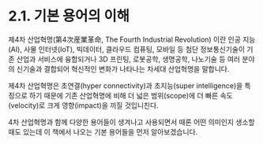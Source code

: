 # 2.1. 기본 용어의 이해

제4차 산업혁명(第4次産業革命, The Fourth Industrial Revolution) 이란 인공 지능(AI), 사물 인터넷(IoT), 빅데이터, 클라우드 컴퓨팅, 모바일 등 첨단 정보통신기술이 기존 산업과 서비스에 융합되거나 3D 프린팅, 로봇공학, 생명공학, 나노기술 등 여러 분야의 신기술과 결합되어 혁신적인 변화가 나타나는 차세대 산업혁명을 말합니다.

제4차 산업혁명은 초연결(hyper connectivity)과 초지능(super intelligence)을 특징으로 하기 때문에 기존 산업혁명에 비해 더 넓은 범위(scope)에 더 빠른 속도(velocity)로 크게 영향(impact)을 끼질 것입니친다.

4차 산업혁명과 함께 다양한 용어들이 생겨나고 사용되면서 때론 어떤 의미인지 생소할 때도 있는데 이 책에서 나오는 기본 용어들을 먼저 알아보겠습니다.
